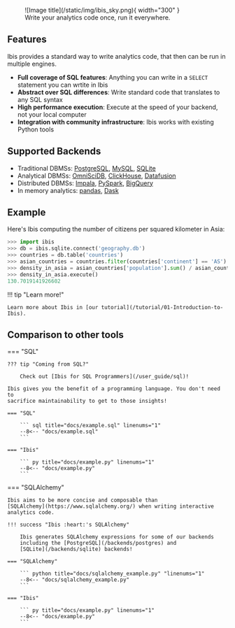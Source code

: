 <figure markdown> 
  ![Image title](/static/img/ibis_sky.png){ width="300" }
  <figcaption>Write your analytics code once, run it everywhere.</figcaption>
</figure>

## Features

Ibis provides a standard way to write analytics code, that then can be run in
multiple engines.

- **Full coverage of SQL features**: Anything you can write in a `SELECT` statement you can wrtite in Ibis
- **Abstract over SQL differences**: Write standard code that translates to any SQL syntax
- **High performance execution**: Execute at the speed of your backend, not your local computer
- **Integration with community infrastructure**: Ibis works with existing Python tools

## Supported Backends

- Traditional DBMSs: [PostgreSQL](/backends/postgres), [MySQL](/backends/mysql), [SQLite](/backends/sqlite)
- Analytical DBMSs: [OmniSciDB](/backends/omnisci), [ClickHouse](/backends/clickhouse), [Datafusion](/backends/datafusion)
- Distributed DBMSs: [Impala](/backends/impala), [PySpark](/backends/pyspark), [BigQuery](/backends/bigquery)
- In memory analytics: [pandas](/backends/pandas), [Dask](/backends/dask)

## Example

Here's Ibis computing the number of citizens per squared kilometer in Asia:

```python
>>> import ibis
>>> db = ibis.sqlite.connect('geography.db')
>>> countries = db.table('countries')
>>> asian_countries = countries.filter(countries['continent'] == 'AS')
>>> density_in_asia = asian_countries['population'].sum() / asian_countries['area_km2'].sum()
>>> density_in_asia.execute()
130.7019141926602
```

!!! tip "Learn more!"

    Learn more about Ibis in [our tutorial](/tutorial/01-Introduction-to-Ibis).

## Comparison to other tools

=== "SQL"

    ??? tip "Coming from SQL?"

        Check out [Ibis for SQL Programmers](/user_guide/sql)!

    Ibis gives you the benefit of a programming language. You don't need to
    sacrifice maintainability to get to those insights!

    === "SQL"

        ``` sql title="docs/example.sql" linenums="1"
        --8<-- "docs/example.sql"
        ```

    === "Ibis"

        ``` py title="docs/example.py" linenums="1"
        --8<-- "docs/example.py"
        ```

=== "SQLAlchemy"

    Ibis aims to be more concise and composable than
    [SQLAlchemy](https://www.sqlalchemy.org/) when writing interactive
    analytics code.

    !!! success "Ibis :heart:'s SQLAlchemy"

        Ibis generates SQLAlchemy expressions for some of our backends
        including the [PostgreSQL](/backends/postgres) and
        [SQLite](/backends/sqlite) backends!

    === "SQLAlchemy"

        ``` python title="docs/sqlalchemy_example.py" "linenums="1"
        --8<-- "docs/sqlalchemy_example.py"
        ```

    === "Ibis"

        ``` py title="docs/example.py" linenums="1"
        --8<-- "docs/example.py"
        ```
